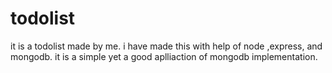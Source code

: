 # todolist
it is a todolist made by me.
i have made this with help of node ,express, and mongodb.
it is a simple yet a good aplliaction of mongodb implementation.
